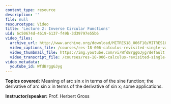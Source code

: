 ```yaml
---
content_type: resource
description: ''
file: null
resourcetype: Video
title: 'Lecture 2: Inverse Circular Functions'
uid: 6c50674d-4619-6137-f49b-3d39797e55b6
video_files:
  archive_url: http://www.archive.org/download/MITRES18_006F10/MITRES18_006F10_26_0302_300k.mp4
  video_captions_file: /courses/res-18-006-calculus-revisited-single-variable-calculus-fall-2010/81e02d0c1cce5fc5b4f67c93edc51d12_WfdBrggGJyg.vtt
  video_thumbnail_file: https://img.youtube.com/vi/WfdBrggGJyg/default.jpg
  video_transcript_file: /courses/res-18-006-calculus-revisited-single-variable-calculus-fall-2010/27536838a044e8c48c59f4ccdf7746f0_WfdBrggGJyg.pdf
video_metadata:
  youtube_id: WfdBrggGJyg
---
```


**Topics covered:** Meaning of arc sin x in terms of the sine function; the derivative of arc sin x in terms of the derivative of sin x; some applications.

**Instructor/speaker:** Prof. Herbert Gross